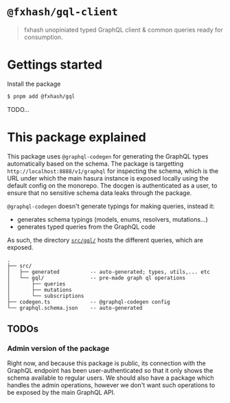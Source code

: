 # `@fxhash/gql-client`

> fxhash unopiniated typed GraphQL client & common queries ready for consumption.

# Gettings started

Install the package

```sh
$ pnpm add @fxhash/gql
```

TODO...

# This package explained

This package uses `@graphql-codegen` for generating the GraphQL types automatically based on the schema. The package is targetting `http://localhost:8888/v1/graphql` for inspecting the schema, which is the URL under which the main hasura instance is exposed locally using the default config on the monorepo. The docgen is authenticated as a user, to ensure that no sensitive schema data leaks through the package.

`@graphql-codegen` doesn't generate typings for making queries, instead it:

- generates schema typings (models, enums, resolvers, mutations...)
- generates typed queries from the GraphQL code

As such, the directory [`src/gql/`](./src/gql/) hosts the different queries, which are exposed.

```
.
├── src/
│   ├── generated          -- auto-generated; types, utils,... etc
│   └── gql/               -- pre-made graph ql operations
│       ├── queries
│       ├── mutations
│       └── subscriptions
├── codegen.ts             -- @graphql-codegen config
└── graphql.schema.json    -- auto-generated
```

## TODOs

### Admin version of the package

Right now, and because this package is public, its connection with the GraphQL endpoint has been user-authenticated so that it only shows the schema available to regular users. We should also have a package which handles the admin operations, however we don't want such operations to be exposed by the main GraphQL API.
